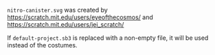 `nitro-canister.svg` was created by https://scratch.mit.edu/users/eyeofthecosmos/ and https://scratch.mit.edu/users/jei_scratch/

If `default-project.sb3` is replaced with a non-empty file, it will be used instead of the costumes.
